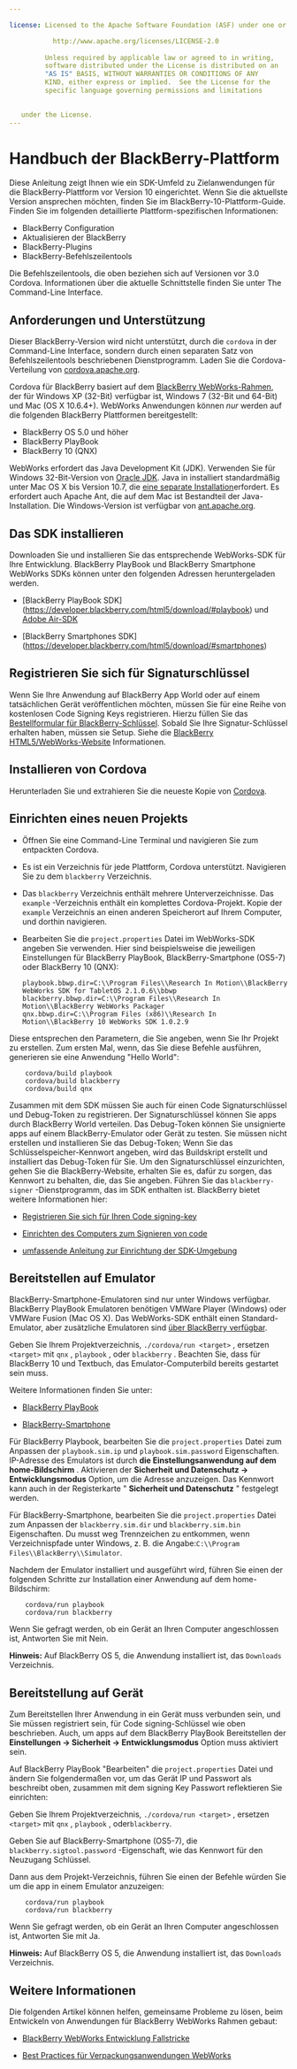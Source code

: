 ```yaml
---

license: Licensed to the Apache Software Foundation (ASF) under one or more contributor license agreements. See the NOTICE file distributed with this work for additional information regarding copyright ownership. The ASF licenses this file to you under the Apache License, Version 2.0 (the "License"); you may not use this file except in compliance with the License. You may obtain a copy of the License at

           http://www.apache.org/licenses/LICENSE-2.0
    
         Unless required by applicable law or agreed to in writing,
         software distributed under the License is distributed on an
         "AS IS" BASIS, WITHOUT WARRANTIES OR CONDITIONS OF ANY
         KIND, either express or implied.  See the License for the
         specific language governing permissions and limitations
    

   under the License.
---
```


# Handbuch der BlackBerry-Plattform

Diese Anleitung zeigt Ihnen wie ein SDK-Umfeld zu Zielanwendungen für die BlackBerry-Plattform vor Version 10 eingerichtet. Wenn Sie die aktuellste Version ansprechen möchten, finden Sie im BlackBerry-10-Plattform-Guide. Finden Sie im folgenden detaillierte Plattform-spezifischen Informationen:

*   BlackBerry Configuration
*   Aktualisieren der BlackBerry
*   BlackBerry-Plugins
*   BlackBerry-Befehlszeilentools

Die Befehlszeilentools, die oben beziehen sich auf Versionen vor 3.0 Cordova. Informationen über die aktuelle Schnittstelle finden Sie unter The Command-Line Interface.

## Anforderungen und Unterstützung

Dieser BlackBerry-Version wird nicht unterstützt, durch die `cordova` in der Command-Line Interface, sondern durch einen separaten Satz von Befehlszeilentools beschriebenen Dienstprogramm. Laden Sie die Cordova-Verteilung von [cordova.apache.org][1].

 [1]: http://cordova.apache.org/#download

Cordova für BlackBerry basiert auf dem [BlackBerry WebWorks-Rahmen][2], der für Windows XP (32-Bit) verfügbar ist, Windows 7 (32-Bit und 64-Bit) und Mac (OS X 10.6.4+). WebWorks Anwendungen können *nur* werden auf die folgenden BlackBerry Plattformen bereitgestellt:

 [2]: https://bdsc.webapps.blackberry.com/html5

*   BlackBerry OS 5.0 und höher
*   BlackBerry PlayBook
*   BlackBerry 10 (QNX)

WebWorks erfordert das Java Development Kit (JDK). Verwenden Sie für Windows 32-Bit-Version von [Oracle JDK][3]. Java in installiert standardmäßig unter Mac OS X bis Version 10.7, die [eine separate Installation][4]erfordert. Es erfordert auch Apache Ant, die auf dem Mac ist Bestandteil der Java-Installation. Die Windows-Version ist verfügbar von [ant.apache.org][5].

 [3]: http://www.oracle.com/technetwork/java/javase/downloads/index.html#jdk
 [4]: http://support.apple.com/kb/DL1421
 [5]: http://ant.apache.org/bindownload.cgi

## Das SDK installieren

Downloaden Sie und installieren Sie das entsprechende WebWorks-SDK für Ihre Entwicklung. BlackBerry PlayBook und BlackBerry Smartphone WebWorks SDKs können unter den folgenden Adressen heruntergeladen werden.

*   \[BlackBerry PlayBook SDK\] (https://developer.blackberry.com/html5/download/#playbook) und [Adobe Air-SDK][6]

*   \[BlackBerry Smartphones SDK\] (https://developer.blackberry.com/html5/download/#smartphones)

 [6]: http://www.adobe.com/devnet/air/air-sdk-download.html

## Registrieren Sie sich für Signaturschlüssel

Wenn Sie Ihre Anwendung auf BlackBerry App World oder auf einem tatsächlichen Gerät veröffentlichen möchten, müssen Sie für eine Reihe von kostenlosen Code Signing Keys registrieren. Hierzu füllen Sie das [Bestellformular für BlackBerry-Schlüssel][7]. Sobald Sie Ihre Signatur-Schlüssel erhalten haben, müssen sie Setup. Siehe die [BlackBerry HTML5/WebWorks-Website][8] Informationen.

 [7]: https://www.blackberry.com/SignedKeys
 [8]: https://developer.blackberry.com/html5/documentation/signing_setup_bb10_apps_2008396_11.html

## Installieren von Cordova

Herunterladen Sie und extrahieren Sie die neueste Kopie von [Cordova][1].

## Einrichten eines neuen Projekts

*   Öffnen Sie eine Command-Line Terminal und navigieren Sie zum entpackten Cordova.

*   Es ist ein Verzeichnis für jede Plattform, Cordova unterstützt. Navigieren Sie zu dem `blackberry` Verzeichnis.

*   Das `blackberry` Verzeichnis enthält mehrere Unterverzeichnisse. Das `example` -Verzeichnis enthält ein komplettes Cordova-Projekt. Kopie der `example` Verzeichnis an einen anderen Speicherort auf Ihrem Computer, und dorthin navigieren.

*   Bearbeiten Sie die `project.properties` Datei im WebWorks-SDK angeben Sie verwenden. Hier sind beispielsweise die jeweiligen Einstellungen für BlackBerry PlayBook, BlackBerry-Smartphone (OS5-7) oder BlackBerry 10 (QNX):
    
        playbook.bbwp.dir=C:\\Program Files\\Research In Motion\\BlackBerry WebWorks SDK for TabletOS 2.1.0.6\\bbwp
        blackberry.bbwp.dir=C:\\Program Files\\Research In Motion\\BlackBerry WebWorks Packager
        qnx.bbwp.dir=C:\\Program Files (x86)\\Research In Motion\\BlackBerry 10 WebWorks SDK 1.0.2.9
        

Diese entsprechen den Parametern, die Sie angeben, wenn Sie Ihr Projekt zu erstellen. Zum ersten Mal, wenn, das Sie diese Befehle ausführen, generieren sie eine Anwendung "Hello World":

        cordova/build playbook
        cordova/build blackberry
        cordova/build qnx
    

Zusammen mit dem SDK müssen Sie auch für einen Code Signaturschlüssel und Debug-Token zu registrieren. Der Signaturschlüssel können Sie apps durch BlackBerry World verteilen. Das Debug-Token können Sie unsignierte apps auf einem BlackBerry-Emulator oder Gerät zu testen. Sie müssen nicht erstellen und installieren Sie das Debug-Token; Wenn Sie das Schlüsselspeicher-Kennwort angeben, wird das Buildskript erstellt und installiert das Debug-Token für Sie. Um den Signaturschlüssel einzurichten, gehen Sie die BlackBerry-Website, erhalten Sie es, dafür zu sorgen, das Kennwort zu behalten, die, das Sie angeben. Führen Sie das `blackberry-signer` -Dienstprogramm, das im SDK enthalten ist. BlackBerry bietet weitere Informationen hier:

*   [Registrieren Sie sich für Ihren Code signing-key][9]

*   [Einrichten des Computers zum Signieren von code][10]

*   [umfassende Anleitung zur Einrichtung der SDK-Umgebung][11]

 [9]: https://www.blackberry.com/SignedKeys/codesigning.html
 [10]: http://developer.blackberry.com/html5/documentation/set_up_for_signing.html
 [11]: http://developer.blackberry.com/native/documentation/bb10/com.qnx.doc.native_sdk.quickstart/topic/set_up_your_environment.html

## Bereitstellen auf Emulator

BlackBerry-Smartphone-Emulatoren sind nur unter Windows verfügbar. BlackBerry PlayBook Emulatoren benötigen VMWare Player (Windows) oder VMWare Fusion (Mac OS X). Das WebWorks-SDK enthält einen Standard-Emulator, aber zusätzliche Emulatoren sind [über BlackBerry verfügbar][12].

 [12]: http://us.blackberry.com/developers/resources/simulators.jsp

Geben Sie Ihrem Projektverzeichnis, `./cordova/run <target>` , ersetzen `<target>` mit `qnx` , `playbook` , oder `blackberry` . Beachten Sie, dass für BlackBerry 10 und Textbuch, das Emulator-Computerbild bereits gestartet sein muss.

Weitere Informationen finden Sie unter:

*   [BlackBerry PlayBook][13]

*   [BlackBerry-Smartphone][14]

 [13]: https://developer.blackberry.com/html5/documentation/using_the_tablet_simulator_1866980_11.html
 [14]: https://developer.blackberry.com/html5/documentation/run_your_app_on_smartphone_sim_1876976_11.html

Für BlackBerry Playbook, bearbeiten Sie die `project.properties` Datei zum Anpassen der `playbook.sim.ip` und `playbook.sim.password` Eigenschaften. IP-Adresse des Emulators ist durch **die Einstellungsanwendung auf dem home-Bildschirm** . Aktivieren der **Sicherheit und Datenschutz → Entwicklungsmodus** Option, um die Adresse anzuzeigen. Das Kennwort kann auch in der Registerkarte " **Sicherheit und Datenschutz** " festgelegt werden.

Für BlackBerry-Smartphone, bearbeiten Sie die `project.properties` Datei zum Anpassen der `blackberry.sim.dir` und `blackberry.sim.bin` Eigenschaften. Du musst weg Trennzeichen zu entkommen, wenn Verzeichnispfade unter Windows, z. B. die Angabe:`C:\\Program
Files\\BlackBerry\\Simulator`.

Nachdem der Emulator installiert und ausgeführt wird, führen Sie einen der folgenden Schritte zur Installation einer Anwendung auf dem home-Bildschirm:

        cordova/run playbook
        cordova/run blackberry
    

Wenn Sie gefragt werden, ob ein Gerät an Ihren Computer angeschlossen ist, Antworten Sie mit Nein.

**Hinweis:** Auf BlackBerry OS 5, die Anwendung installiert ist, das `Downloads` Verzeichnis.

## Bereitstellung auf Gerät

Zum Bereitstellen Ihrer Anwendung in ein Gerät muss verbunden sein, und Sie müssen registriert sein, für Code signing-Schlüssel wie oben beschrieben. Auch, um apps auf dem BlackBerry PlayBook Bereitstellen der **Einstellungen → Sicherheit → Entwicklungsmodus** Option muss aktiviert sein.

Auf BlackBerry PlayBook "Bearbeiten" die `project.properties` Datei und ändern Sie folgendermaßen vor, um das Gerät IP und Passwort als beschreibt oben, zusammen mit dem signing Key Passwort reflektieren Sie einrichten:

Geben Sie Ihrem Projektverzeichnis, `./cordova/run <target>` , ersetzen `<target>` mit `qnx` , `playbook` , oder`blackberry`.

Geben Sie auf BlackBerry-Smartphone (OS5-7), die `blackberry.sigtool.password` -Eigenschaft, wie das Kennwort für den Neuzugang Schlüssel.

Dann aus dem Projekt-Verzeichnis, führen Sie einen der Befehle würden Sie um die app in einem Emulator anzuzeigen:

        cordova/run playbook
        cordova/run blackberry
    

Wenn Sie gefragt werden, ob ein Gerät an Ihren Computer angeschlossen ist, Antworten Sie mit Ja.

**Hinweis:** Auf BlackBerry OS 5, die Anwendung installiert ist, das `Downloads` Verzeichnis.

## Weitere Informationen

Die folgenden Artikel können helfen, gemeinsame Probleme zu lösen, beim Entwickeln von Anwendungen für BlackBerry WebWorks Rahmen gebaut:

*   [BlackBerry WebWorks Entwicklung Fallstricke][15]

*   [Best Practices für Verpackungsanwendungen WebWorks][16]

 [15]: http://supportforums.blackberry.com/t5/Web-and-WebWorks-Development/Common-BlackBerry-WebWorks-development-pitfalls-that-can-be/ta-p/624712
 [16]: https://bdsc.webapps.blackberrycom/html5/documentation/ww_developing/bestpractice_compiling_ww_apps_1873324_11.html